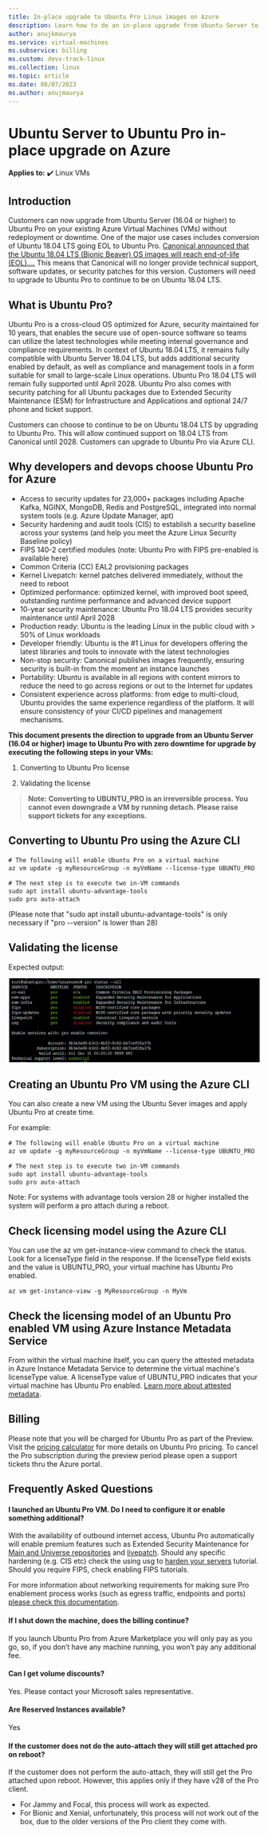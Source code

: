 ```yaml
---
title: In-place upgrade to Ubuntu Pro Linux images on Azure
description: Learn how to do an in-place upgrade from Ubuntu Server to Ubuntu Pro
author: anujkmaurya
ms.service: virtual-machines
ms.subservice: billing
ms.custom: devx-track-linux
ms.collection: linux
ms.topic: article
ms.date: 08/07/2023
ms.author: anujmaurya
---
```


# Ubuntu Server to Ubuntu Pro in-place upgrade on Azure

**Applies to:** :heavy_check_mark: Linux VMs 

## Introduction
Customers can now upgrade from Ubuntu Server (16.04 or higher) to Ubuntu Pro on your existing Azure Virtual Machines (VMs) without redeployment or downtime. One of the major use cases includes conversion of Ubuntu 18.04 LTS going EOL to Ubuntu Pro. [Canonical announced that the Ubuntu 18.04 LTS (Bionic Beaver) OS images will reach end-of-life (EOL)....](https://ubuntu.com/18-04/azure) This means that Canonical will no longer provide technical support, software updates, or security patches for this version. Customers will need to upgrade to Ubuntu Pro to continue to be on Ubuntu 18.04 LTS. 

## What is Ubuntu Pro? 
Ubuntu Pro is a cross-cloud OS optimized for Azure, security maintained for 10 years, that enables the secure use of open-source software so teams can utilize the latest technologies while meeting internal governance and compliance requirements. In context of Ubuntu 18.04 LTS, it remains fully compatible with Ubuntu Server 18.04 LTS, but adds additional security enabled by default, as well as compliance and management tools in a form suitable for small to large-scale Linux operations. Ubuntu Pro 18.04 LTS will remain fully supported until April 2028. Ubuntu Pro also comes with security patching for all Ubuntu packages due to Extended Security Maintenance (ESM) for Infrastructure and Applications and optional 24/7 phone and ticket support.  

Customers can choose to continue to be on Ubuntu 18.04 LTS by upgrading to Ubuntu Pro. This will allow continued support on 18.04 LTS from Canonical until 2028. Customers can upgrade to Ubuntu Pro via Azure CLI. 

## Why developers and devops choose Ubuntu Pro for Azure 
* Access to security updates for 23,000+ packages including Apache Kafka, NGINX, MongoDB, Redis and PostgreSQL, integrated into normal system tools (e.g. Azure Update Manager, apt) 
* Security hardening and audit tools (CIS) to establish a security baseline across your systems (and help you meet the Azure Linux Security Baseline policy) 
* FIPS 140-2 certified modules (note: Ubuntu Pro with FIPS pre-enabled is available here) 
* Common Criteria (CC) EAL2 provisioning packages 
* Kernel Livepatch: kernel patches delivered immediately, without the need to reboot 
* Optimized performance: optimized kernel, with improved boot speed, outstanding runtime performance and advanced device support 
* 10-year security maintenance: Ubuntu Pro 18.04 LTS provides security maintenance until April 2028 
* Production ready: Ubuntu is the leading Linux in the public cloud with > 50% of Linux workloads 
* Developer friendly: Ubuntu is the \#1 Linux for developers offering the latest libraries and tools to innovate with the latest technologies 
* Non-stop security: Canonical publishes images frequently, ensuring security is built-in from the moment an instance launches 
* Portability: Ubuntu is available in all regions with content mirrors to reduce the need to go across regions or out to the Internet for updates 
* Consistent experience across platforms: from edge to multi-cloud, Ubuntu provides the same experience regardless of the platform. It will ensure consistency of your CI/CD pipelines and management mechanisms.

**This document presents the direction to upgrade from an Ubuntu Server (16.04 or higher) image to Ubuntu Pro with zero downtime for upgrade by executing the following steps in your VMs:**

1. Converting to Ubuntu Pro license 

2. Validating the license

> **Note: Converting to UBUNTU_PRO is an irreversible process. You cannot even downgrade a VM by running detach. Please raise support tickets for any exceptions.**

## Converting to Ubuntu Pro using the Azure CLI 
```azurecli-interactive
# The following will enable Ubuntu Pro on a virtual machine
az vm update -g myResourceGroup -n myVmName --license-type UBUNTU_PRO 
```

```In-VM commands 
# The next step is to execute two in-VM commands
sudo apt install ubuntu-advantage-tools 
sudo pro auto-attach 
```
(Please note that "sudo apt install ubuntu-advantage-tools" is only necessary if "pro --version" is lower than 28) 

## Validating the license 
Expected output:

![Expected Output](./ubuntu_pro_expected_output.png)

## Creating an Ubuntu Pro VM using the Azure CLI
You can also create a new VM using the Ubuntu Sever images and apply Ubuntu Pro at create time.

For example:

```azurecli-interactive
# The following will enable Ubuntu Pro on a virtual machine
az vm update -g myResourceGroup -n myVmName --license-type UBUNTU_PRO 
```

```In-VM commands
# The next step is to execute two in-VM commands
sudo apt install ubuntu-advantage-tools 
sudo pro auto-attach 
```
Note: For systems with advantage tools version 28 or higher installed the system will perform a pro attach during a reboot.

## Check licensing model using the Azure CLI
You can use the az vm get-instance-view command to check the status. Look for a licenseType field in the response. If the licenseType field exists and the value is UBUNTU_PRO, your virtual machine has Ubuntu Pro enabled.

```Azure CLI
az vm get-instance-view -g MyResourceGroup -n MyVm 
```

## Check the licensing model of an Ubuntu Pro enabled VM using Azure Instance Metadata Service
From within the virtual machine itself, you can query the attested metadata in Azure Instance Metadata Service to determine the virtual machine's licenseType value. A licenseType value of UBUNTU_PRO indicates that your virtual machine has Ubuntu Pro enabled. [Learn more about attested metadata](../../instance-metadata-service.md).

## Billing
Please note that you will be charged for Ubuntu Pro as part of the Preview. Visit the [pricing calculator](https://azure.microsoft.com/pricing/calculator/) for more details on Ubuntu Pro pricing. To cancel the Pro subscription during the preview period please open a support tickets thru the Azure portal.

## Frequently Asked Questions

#### I launched an Ubuntu Pro VM. Do I need to configure it or enable something additional?
With the availability of outbound internet access, Ubuntu Pro automatically will enable premium features such as Extended Security Maintenance for [Main and Universe repositories](https://help.ubuntu.com/community/Repositories) and [livepatch](https://ubuntu.com/security/livepatch/docs). Should any specific hardening (e.g. CIS etc) check the using usg to [harden your servers](https://ubuntu.com/tutorials/comply-with-cis-or-disa-stig-on-ubuntu#1-overview) tutorial. Should you require FIPS, check enabling FIPS tutorials.

For more information about networking requirements for making sure Pro enablement process works (such as egress traffic, endpoints and ports) [please check this documentation](https://canonical-ubuntu-pro-client.readthedocs-hosted.com/en/latest/references/network_requirements.html).

#### If I shut down the machine, does the billing continue?
If you launch Ubuntu Pro from Azure Marketplace you will only pay as you go, so, if you don’t have any machine running, you won’t pay any additional fee.

#### Can I get volume discounts?
Yes. Please contact your Microsoft sales representative.

#### Are Reserved Instances available?
Yes

#### If the customer does not do the auto-attach they will still get attached pro on reboot?
If the customer does not perform the auto-attach, they will still get the Pro attached upon reboot. However, this applies only if they have v28 of the Pro client.
* For Jammy and Focal, this process will work as expected.
* For Bionic and Xenial, unfortunately, this process will not work out of the box, due to the older versions of the Pro client they come with.

